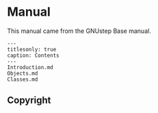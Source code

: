 # Manual

This manual came from the GNUstep Base manual.

```{toctree}
---
titlesonly: true
caption: Contents
---  
Introduction.md
Objects.md
Classes.md
```

## Copyright

